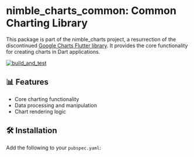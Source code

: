 # nimble_charts_common: Common Charting Library

This package is part of the nimble_charts project, a resurrection of the discontinued [Google Charts Flutter library](https://github.com/google/charts). It provides the core functionality for creating charts in Dart applications.

[![build_and_test](https://github.com/Nimblesite/nimble_charts/actions/workflows/build_and_test.yml/badge.svg)](https://github.com/Nimblesite/nimble_charts/actions/workflows/build_and_test.yml)

## 📊 Features

- Core charting functionality
- Data processing and manipulation
- Chart rendering logic

## 🛠️ Installation

Add the following to your `pubspec.yaml`:
